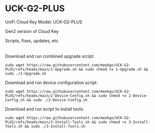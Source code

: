 # UCK-G2-PLUS
UniFi Cloud Key Model: UCK-G2-PLUS

Gen2 version of Cloud Key

Scripts, fixes, updates, etc.
<br/>
<br/>
<br/>
Download and run combined upgrade script:
```Shell
sudo wget https://raw.githubusercontent.com/meokgo/UCK-G2-PLUS/refs/heads/main/1-Upgrade.sh && sudo chmod +x 1-Upgrade.sh && sudo ./1-Upgrade.sh
```
Download and run device configuration script:
```shell
sudo wget https://raw.githubusercontent.com/meokgo/UCK-G2-PLUS/refs/heads/main/2-Device-Config.sh && sudo chmod +x 2-Device-Config.sh && sudo ./2-Device-Config.sh
```
Download and run script to install tools:
```shell
sudo wget https://raw.githubusercontent.com/meokgo/UCK-G2-PLUS/refs/heads/main/3-Install-Tools.sh && sudo chmod +x 3-Install-Tools.sh && sudo ./3-Install-Tools.sh
```

